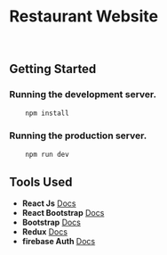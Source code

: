 # Restaurant Website


<br/>


## Getting Started


### Running the development server.

```bash
    npm install
```

### Running the production server.

```bash
    npm run dev
```

## Tools Used

- **React Js** [Docs](https://react.dev/learn)
- **React Bootstrap** [Docs](https://react-bootstrap.netlify.app/docs/getting-started/introduction)
- **Bootstrap** [Docs](https://getbootstrap.com/docs/5.3/getting-started/introduction/)
- **Redux** [Docs](https://redux.js.org/introduction/getting-started)
- **firebase Auth** [Docs](https://firebase.google.com/docs/auth)

